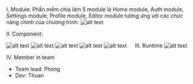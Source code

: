 I.	Module: Phần mềm chia làm 5 module là Home module, Auth module, Settings module, Profile module, Editor module tương ứng với các chức năng chính của chương trình.
 ![alt text](https://github.com/phongphanh/MockIMG/blob/master/modules.png)

II.	Component:

![alt text](https://github.com/phongphanh/MockIMG/blob/master/homemodule.png)
![alt text](https://github.com/phongphanh/MockIMG/blob/master/editor-module.png)
![alt text](https://github.com/phongphanh/MockIMG/blob/master/auth-module.png)
![alt text](https://github.com/phongphanh/MockIMG/blob/master/profile-module.png)
![alt text](https://github.com/phongphanh/MockIMG/blob/master/settings-module.png)
 
III.	Runtime
![alt text](https://github.com/phongphanh/MockIMG/blob/master/runtime.png)

IV. Member in team
  - Team lead: Phong
  - Dev: Thuan
